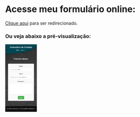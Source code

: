 # Acesse meu formulário online:
[Clique aqui](https://cauacrispimv.github.io/formulario) para ser redirecionado.

### Ou veja abaixo a pré-visualização:
<img src="https://github.com/cauacrispimv/formulario/blob/main/assets/img/preview-formulario.png" alt="Preview do formulario" title="Preview do formulario" width="20%">

